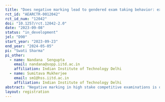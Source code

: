 ```yaml
---
title: "Does negative marking lead to gendered exam taking behavior: experimental evidence from India"
rct_id: "AEARCTR-0012042"
rct_id_num: "12042"
doi: "10.1257/rct.12042-2.0"
date: "2023-09-08"
status: "in_development"
jel: "D90"
start_year: "2023-09-23"
end_year: "2024-05-05"
pi: "Swati Sharma"
pi_other:
  - name: Nandana  Sengupta
    email: nandana@sopp.iitd.ac.in
    affiliation: Indian Institute of Technology Delhi
  - name: Sumitava Mukherjee
    email: sm1@hss.iitd.ac.in
    affiliation: Indian Institute of Technology Delhi
abstract: "Negative marking in high stake competitive examinations is often used as a tool to identify true ability or academic rigor of young aspirants across the globe. Literature from global North/developed countries shows that MCQ-negative marking-based screening process places women at a disadvantageous position because they skip more questions/guess lesser questions either because of differences in the degree of risk or loss aversion or confidence, controlling for ability/subject knowledge. Evidence from global South/developing countries is almost absent, moreover providing mixed results. In our lab experiment set up, we randomize marking scheme with half of subjects falling into no penalty for wrong answers marking scheme (control group) and others in marking scheme having 50% penalty for wrong answers (treatment group). Our sample consists of students pursuing graduation from one of the Institutes of Eminence from India as these institutes have a long history of skewed gender ratio in application and take up of technical STEM courses. "
layout: registration
---
```


